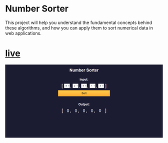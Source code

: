 # Number Sorter

This project will help you understand the fundamental concepts behind these algorithms, and how you can apply them to sort numerical data in web applications.

# [live](https://sabovoichita.github.io/number-sorter/)

![preview](preview.png)
